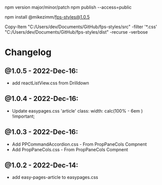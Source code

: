 npm version major/minor/patch
npm publish --access=public

npm install @mikezimm/fps-styles@1.0.5

Copy-Item "C:/Users/dev/Documents/GitHub/fps-styles/src"  -filter '*.css' "C:/Users/dev/Documents/GitHub/fps-styles/dist" -recurse -verbose

# Changelog

## @1.0.5 - 2022-Dec-16:
- add reactListView.css from Drilldown

## @1.0.4 - 2022-Dec-16:
- Update easypages.css   'article' class:  width: calc(100% - 6em ) !important;

## @1.0.3 - 2022-Dec-16:
- Add PPCommandAccordion.css - From PropPaneCols Compnent
- Add PropPaneCols.css - From PropPaneCols Compnent

## @1.0.2 - 2022-Dec-14:
- add easy-pages-article to easypages.css

